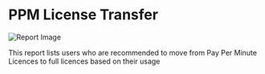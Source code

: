 # PPM License Transfer

![Report Image](/TeamsBillingYE/TB6678.png)

This report lists users who are recommended to move from Pay Per Minute Licences to full licences based on their usage
